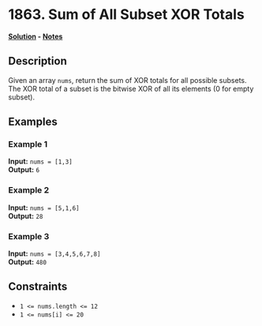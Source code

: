 # 1863. Sum of All Subset XOR Totals

**[Solution](./solution.c) - [Notes](./notes.md)**

## Description
Given an array `nums`, return the sum of XOR totals for all possible subsets. The XOR total of a subset is the bitwise XOR of all its elements (0 for empty subset).

## Examples

### Example 1
**Input:** `nums = [1,3]`  
**Output:** `6`

### Example 2
**Input:** `nums = [5,1,6]`  
**Output:** `28`

### Example 3
**Input:** `nums = [3,4,5,6,7,8]`  
**Output:** `480`

## Constraints
- `1 <= nums.length <= 12`
- `1 <= nums[i] <= 20`
